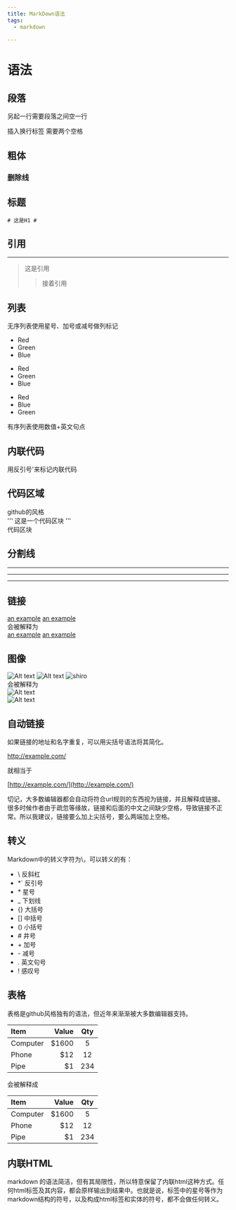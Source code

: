 ```yaml
---
title: MarkDown语法
tags:
  - markdown

---
```


# 语法 #
## 段落 ##
另起一行需要段落之间空一行

插入换行标签 需要两个空格  
## 粗体
### 删除线
## 标题 ##
	# 这是H1 #
## 引用 ##
----

<!--more-->
> 这是引用  
>> 接着引用
## 列表 ##
无序列表使用星号、加号或减号做列标记  

* Red  
* Green  
* Blue  
+ Red
+ Green  
+ Blue  
- Red  
- Blue  
- Green

有序列表使用数值+英文句点  
## 内联代码 ##
用反引号'来标记内联代码  
## 代码区域 ##
github的风格  
'''
这是一个代码区块
'''  
    代码区块
## 分割线 ##
* * *
------
- - -
## 链接 ##
[an example](http://example.com/)
[an example](http://example.com/ "Optional Title")  
会被解释为  
    <a href='http://example.com/'>an example</a>
    <a href='http://example.com/' title="Optional Title">an example</a>
## 图像 ##
![Alt text](/path/to/img.jpg)
![Alt text](/path/to/img.jpg "Optional Title")
![shiro](http://ouzl5aeyt.bkt.clouddn.com/Shiro.png)   
会被解释为  
<img src='/path/to/img.jpg' alt='Alt text' />  
<img src='/path/to/img.jpg' alt='Alt text' title='Optional Title' />
## 自动链接 ##
如果链接的地址和名字重复，可以用尖括号语法将其简化。

<http://example.com/>

就相当于

[http://example.com/](http://example.com/)

切记，大多数编辑器都会自动将符合url规则的东西视为链接，并且解释成链接。很多时候作者由于疏忽等缘故，链接和后面的中文之间缺少空格，导致链接不正常。所以我建议，链接要么加上尖括号，要么两端加上空格。  
## 转义 ##
Markdown中的转义字符为\，可以转义的有：

- \\ 反斜杠
- *\` 反引号
- \* 星号
- \_ 下划线
- \{\} 大括号
- \[\] 中括号
- \(\) 小括号
- \# 井号
- \+ 加号
- \- 减号
- \. 英文句号
- \! 感叹号
## 表格 ##
表格是github风格独有的语法，但近年来渐渐被大多数编辑器支持。

| Item     | Value | Qty   |
| :------- | ----: | :---: |
| Computer | $1600 |  5    |
| Phone    | $12   |  12   |
| Pipe     | $1    |  234  |
会被解释成
<table>
<thead>
<tr>
  <th align="left">Item</th>
  <th align="right">Value</th>
  <th align="center">Qty</th>
</tr>
</thead>
<tbody><tr>
  <td align="left">Computer</td>
  <td align="right">$1600</td>
  <td align="center">5</td>
</tr>
<tr>
  <td align="left">Phone</td>
  <td align="right">$12</td>
  <td align="center">12</td>
</tr>
<tr>
  <td align="left">Pipe</td>
  <td align="right">$1</td>
  <td align="center">234</td>
</tr>
</tbody></table>

## 内联HTML ##
markdown 的语法简洁，但有其局限性，所以特意保留了内联html这种方式。任何html标签及其内容，都会原样输出到结果中。也就是说，标签中的星号等作为markdown结构的符号，以及构成html标签和实体的符号，都不会做任何转义。
